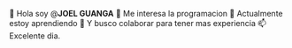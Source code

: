 


👋 Hola soy @**JOEL GUANGA**
👀 Me interesa la programacion
🌱 Actualmente estoy aprendiendo
💞️ Y busco colaborar para tener mas experiencia
📫 Excelente dia.  